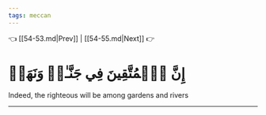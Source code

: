 ```yaml
---
tags: meccan
---
```


👈 [[54-53.md|Prev]] | [[54-55.md|Next]] 👉

# إِنَّ ٱلۡمُتَّقِينَ فِي جَنَّـٰتٖ وَنَهَرٖ

Indeed, the righteous will be among gardens and rivers

---

